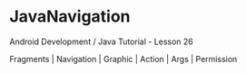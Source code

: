 # JavaNavigation

Android Development / Java Tutorial - Lesson 26

Fragments | Navigation | Graphic | Action | Args | Permission
